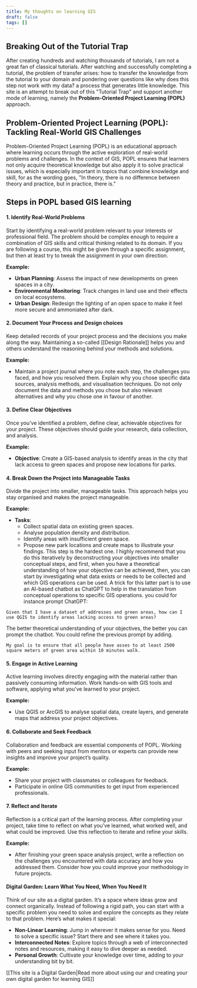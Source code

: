 ```yaml
---
title: My thoughts on learning GIS
draft: false
tags: []
---
```

## Breaking Out of the Tutorial Trap
After creating hundreds and watching thousands of tutorials, I am not a great fan of classical tutorials. After watching and successfully completing a tutorial, the problem of transfer arises: how to transfer the knowledge from the tutorial to your domain and pondering over questions like why does this step not work with my data? a process that generates little knowledge. This site is an attempt to break out of this "Tutorial Trap" and support another mode of learning, namely the **Problem-Oriented Project Learning (POPL)** approach.
## Problem-Oriented Project Learning (POPL): Tackling Real-World GIS Challenges

Problem-Oriented Project Learning (POPL) is an educational approach where learning occurs through the active exploration of real-world problems and challenges. In the context of GIS, POPL ensures that learners not only acquire theoretical knowledge but also apply it to solve practical issues, which is especially important in topics that combine knowledge and skill, for as the wording goes, "In theory, there is no difference between theory and practice, but in practice, there is."

## Steps in POPL based GIS learning
#### 1. **Identify Real-World Problems**

Start by identifying a real-world problem relevant to your interests or professional field. The problem should be complex enough to require a combination of GIS skills and critical thinking related to its domain. If you are following a course, this might be given through a specific assignment, but then at least try to tweak the assignment in your own direction.  

**Example:**
- **Urban Planning**: Assess the impact of new developments on green spaces in a city.
- **Environmental Monitoring**: Track changes in land use and their effects on local ecosystems.
- **Urban Design**: Redesign the lighting of an open space to make it feel more secure and ammoniated after dark.
#### 2. **Document Your Process and Design choices**

Keep detailed records of your project process and the decisions you make along the way. Maintaining  a so-called [[Design Rationale]] helps you and others understand the reasoning behind your methods and solutions. 


**Example:**
- Maintain a project journal where you note each step, the challenges you faced, and how you resolved them. Explain why you chose specific data sources, analysis methods, and visualisation techniques. Do not only document the data and methods you chose but also relevant alternatives and why you chose one in favour of another.
#### 3. **Define Clear Objectives**

Once you’ve identified a problem, define clear, achievable objectives for your project. These objectives should guide your research, data collection, and analysis.

**Example:**
- **Objective**: Create a GIS-based analysis to identify areas in the city that lack access to green spaces and propose new locations for parks.

#### 4. **Break Down the Project into Manageable Tasks**

Divide the project into smaller, manageable tasks. This approach helps you stay organised and makes the project manageable.

**Example:**
- **Tasks**:
  - Collect spatial data on existing green spaces.
  - Analyse population density and distribution.
  - Identify areas with insufficient green space.
  - Propose new park locations and create maps to illustrate your findings.
This step is the hardest one. I highly recommend that you do this iteratively by deconstructing your objectives into smaller conceptual steps, and first, when you have a theoretical understanding of how your objective can be achieved, then, you can start by investigating what data exists or needs to be collected and which GIS operations can be used. A trick for this latter part is to use an AI-based chatbot as ChatGPT to help in the translation from conceptual operations to specific GIS operations. you could for instance prompt ChatGPT:
```
Given that I have a dataset of addresses and green areas, how can I use QGIS to identify areas lacking access to green areas?
```
The better theoretical understanding of your objectives, the better you can prompt the chatbot. You could refine the previous prompt by adding. 
```
My goal is to ensure that all people have asses to at least 2500 square meters of green area within 10 minutes walk.
```

#### 5. **Engage in Active Learning**

Active learning involves directly engaging with the material rather than passively consuming information. Work hands-on with GIS tools and software, applying what you’ve learned to your project.

**Example:**
- Use QGIS or ArcGIS to analyse spatial data, create layers, and generate maps that address your project objectives.

#### 6. **Collaborate and Seek Feedback**

Collaboration and feedback are essential components of POPL. Working with peers and seeking input from mentors or experts can provide new insights and improve your project’s quality.

**Example:**
- Share your project with classmates or colleagues for feedback.
- Participate in online GIS communities to get input from experienced professionals.

#### 7. **Reflect and Iterate**

Reflection is a critical part of the learning process. After completing your project, take time to reflect on what you’ve learned, what worked well, and what could be improved. Use this reflection to iterate and refine your skills.

**Example:**
- After finishing your green space analysis project, write a reflection on the challenges you encountered with data accuracy and how you addressed them. Consider how you could improve your methodology in future projects.



#### Digital Garden: Learn What You Need, When You Need It

Think of our site as a digital garden. It’s a space where ideas grow and connect organically. Instead of following a rigid path, you can start with a specific problem you need to solve and explore the concepts as they relate to that problem. Here’s what makes it special:

* **Non-Linear Learning**: Jump in wherever it makes sense for you. Need to solve a specific issue? Start there and see where it takes you.
* **Interconnected Notes**: Explore topics through a web of interconnected notes and resources, making it easy to dive deeper as needed.
* **Personal Growth**: Cultivate your knowledge over time, adding to your understanding bit by bit.

[[This site is a Digital Garden|Read more about using our and creating your own digital garden for learning GIS]]



